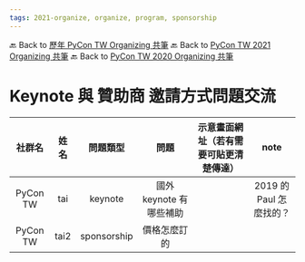 ```yaml
---
tags: 2021-organize, organize, program, sponsorship
---
```


🔙 Back to [歷年 PyCon TW Organizing 共筆](/ryPr7SFyP/%2FHM5mHCFKQCu7-W5ea8ITcw%3Fview)
🔙 Back to [PyCon TW 2021 Organizing 共筆](/Wb9vQrfJQk-5tPoPR23hwA)
🔙 Back to [PyCon TW 2020 Organizing 共筆](/5u84SOprTUeQYBR57TH49w)


# Keynote 與 贊助商  邀請方式問題交流

|社群名     | 姓名    |	問題類型    | 問題     | 示意畫面網址（若有需要可貼更清楚傳達）| note |
|:--------:|:------:|:-----------:|:-------:|:---:|:------:|
| PyCon TW | tai    | keynote     | 國外 keynote 有哪些補助 |  | 2019 的 Paul 怎麼找的？ |
| PyCon TW | tai2   | sponsorship | 價格怎麼訂的 |  | |

